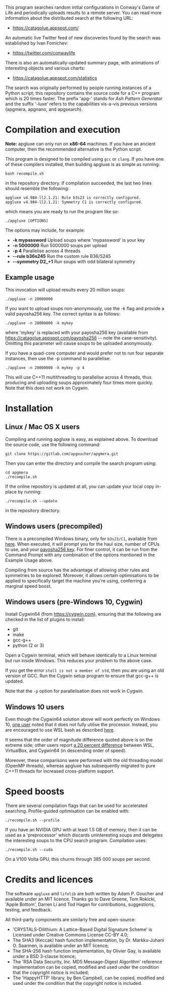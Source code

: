 This program searches random initial configurations in Conway's Game
of Life and periodically uploads results to a remote server. You can
read more information about the distributed search at the following URL:

- https://catagolue.appspot.com/

An automatic live Twitter feed of new discoveries found by the search
was established by Ivan Fomichev:

- https://twitter.com/conwaylife

There is also an automatically-updated summary page, with animations
of interesting objects and various charts:

- https://catagolue.appspot.com/statistics

The search was originally performed by people running instances of
a Python script; this repository contains the source code for a C++
program which is 20 times faster. The prefix 'apg-' stands for _Ash
Pattern Generator_ and the suffix '-luxe' refers to the capabilities
vis-a-vis previous versions (apgmera, apgnano, and apgsearch).

Compilation and execution
=========================

**Note:** apgluxe can only run on **x86-64** machines. If you have an
ancient computer, then the recommended alternative is the Python
script.

This program is designed to be compiled using `gcc` or `clang`. If you
have one of these compilers installed, then building apgluxe is as
simple as running:

    bash recompile.sh

in the repository directory. If compilation succeeded, the last two
lines should resemble the following:

    apgluxe v4.984-ll2.1.21: Rule b3s23 is correctly configured.
    apgluxe v4.984-ll2.1.21: Symmetry C1 is correctly configured.

which means you are ready to run the program like so:

    ./apgluxe [OPTIONS]

The options may include, for example:

- **-k mypassword**      Upload soups where 'mypassword' is your key
- **-n 5000000**         Run 5000000 soups per upload
- **-p 4**               Parallelise across 4 threads
- **--rule b36s245**     Run the custom rule B36/S245
- **--symmetry D2_+1**   Run soups with odd bilateral symmetry

Example usage
-------------

This invocation will upload results every 20 million soups:

    ./apgluxe -n 20000000

If you want to upload soups non-anonymously, use the -k flag and
provide a valid payosha256 key. The correct syntax is as follows:

    ./apgluxe -n 20000000 -k mykey

where 'mykey' is replaced with your payosha256 key (available from
https://catagolue.appspot.com/payosha256 -- note the case-sensitivity).
Omitting this parameter will cause soups to be uploaded anonymously.

If you have a quad-core computer and would prefer not to run four
separate instances, then use the -p command to parallelise:

    ./apgluxe -n 20000000 -k mykey -p 4

This will use C++11 multithreading to parallelise across 4 threads, thus
producing and uploading soups approximately four times more quickly. Note
that this does not work on Cygwin.

Installation
============

Linux / Mac OS X users
----------------------

Compiling and running apgluxe is easy, as explained above. To download
the source code, use the following command:

    git clone https://gitlab.com/apgoucher/apgmera.git

Then you can enter the directory and compile the search program using:

    cd apgmera
    ./recompile.sh

If the online repository is updated at all, you can update your local
copy in-place by running:

    ./recompile.sh --update

in the repository directory.

Windows users (precompiled)
---------------------------

There is a precompiled Windows binary, only for `b3s23/C1`, available from
[here](https://catagolue.appspot.com/binaries/apgluxe-windows-x86_64.exe).
When executed, it will prompt you for the haul size, number of CPUs to use,
and your [payosha256 key](https://catagolue.appspot.com/payosha256). For
finer control, it can be run from the Command Prompt with any combination
of the options mentioned in the Example Usage above.

Compiling from source has the advantage of allowing other rules and
symmetries to be explored. Moreover, it allows certain optimisations to
be applied to specifically target the machine you're using, conferring
a marginal speed boost.

Windows users (pre-Windows 10, Cygwin)
--------------------------------------

Install Cygwin64 (from https://cygwin.com), ensuring that the following
are checked in the list of plugins to install:

 - git
 - make
 - gcc-g++
 - python (2 or 3)

Open a Cygwin terminal, which will behave identically to a Linux terminal
but run inside Windows. This reduces your problem to the above case.

If you get the error `stoll is not a member of std`, then you are using an
old version of GCC. Run the Cygwin setup program to ensure that gcc-g++ is
updated.

Note that the `-p` option for parallelisation does not work in Cygwin.

Windows 10 users
----------------

Even though the Cygwin64 solution above will work perfectly on Windows 10,
[one user](https://gitlab.com/hedgepiggy) noted that it does not fully
utilise the processor. Instead, you are encouraged to use WSL bash as
described [here](https://gitlab.com/apgoucher/apgmera/issues/2).

It seems that the order of magnitude difference quoted above is on the
extreme side; other users report [a 20 percent difference][1] between
WSL, VirtualBox, and Cygwin64 (in descending order of speed).

[1]: http://conwaylife.com/forums/viewtopic.php?f=7&t=3049&p=61174#p61174

Moreover, these comparisons were performed with the old threading model
(OpenMP threads), whereas apgluxe has subsequently migrated to pure C++11
threads for increased cross-platform support.

Speed boosts
============

There are several compilation flags that can be used for accelerated
searching. Profile-guided optimisation can be enabled with:

    ./recompile.sh --profile

If you have an NVIDIA GPU with at least 1.5 GB of memory, then it can be
used as a 'preprocessor' which discards uninteresting soups and delegates
the interesting soups to the CPU search program. Compilation uses:

    ./recompile.sh --cuda

On a V100 Volta GPU, this churns through 385 000 soups per second.

Credits and licences
====================

The software `apgluxe` and `lifelib` are both written by Adam P. Goucher and
available under an MIT licence. Thanks go to Dave Greene, Tom Rokicki, 'Apple
Bottom', Darren Li and Tod Hagan for contributions, suggestions, testing, and
feedback.

All third-party components are similarly free and open-source:

 - 'CRYSTALS-Dilithium: A Lattice-Based Digital Signature Scheme' is Licensed
   under Creative Commons License CC-BY 4.0;
 - The SHA3 (Keccak) hash function implementation, by Dr. Markku-Juhani O.
   Saarinen, is available under an MIT licence;
 - The SHA-256 hash function implementation, by Olivier Gay, is available
   under a BSD 3-clause licence;
 - The 'RSA Data Security, Inc. MD5 Message-Digest Algorithm' reference
   implementation can be copied, modified and used under the condition
   that the copyright notice is included;
 - The 'HappyHTTP' library, by Ben Campbell, can be copied, modified and
   used under the condition that the copyright notice is included.
